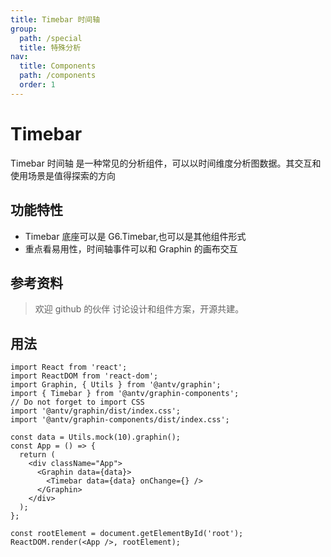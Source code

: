 ```yaml
---
title: Timebar 时间轴
group:
  path: /special
  title: 特殊分析
nav:
  title: Components
  path: /components
  order: 1
---
```


# Timebar

Timebar 时间轴 是一种常见的分析组件，可以以时间维度分析图数据。其交互和使用场景是值得探索的方向

## 功能特性

- Timebar 底座可以是 G6.Timebar,也可以是其他组件形式
- 重点看易用性，时间轴事件可以和 Graphin 的画布交互

## 参考资料

> 欢迎 github 的伙伴 讨论设计和组件方案，开源共建。

## 用法

```tsx | pure
import React from 'react';
import ReactDOM from 'react-dom';
import Graphin, { Utils } from '@antv/graphin';
import { Timebar } from '@antv/graphin-components';
// Do not forget to import CSS
import '@antv/graphin/dist/index.css';
import '@antv/graphin-components/dist/index.css';

const data = Utils.mock(10).graphin();
const App = () => {
  return (
    <div className="App">
      <Graphin data={data}>
        <Timebar data={data} onChange={} />
      </Graphin>
    </div>
  );
};

const rootElement = document.getElementById('root');
ReactDOM.render(<App />, rootElement);
```
